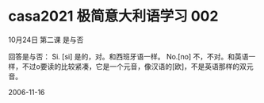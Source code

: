 # casa2021 极简意大利语学习 002

10月24日
第二课 是与否

回答是与否：
Si. [si] 是的，对。和西班牙语一样。
No.[no] 不，不对。和英语一样，不过o要读的比较紧凑，它是一个元音，像汉语的[欧]，不是英语那样的双元音。


2006-11-16